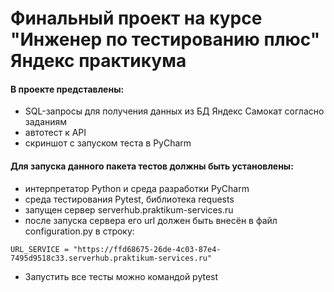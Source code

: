 # Финальный проект на курсе "Инженер по тестированию плюс" Яндекс практикума

#### В проекте представлены:

- SQL-запросы для получения данных из БД Яндекс Самокат согласно заданиям
- автотест к API
- скриншот с запуском теста в PyCharm


#### Для запуска данного пакета тестов должны быть установлены:

- интерпретатор Python и среда разработки PyCharm
- среда тестирования Pytest, библиотека requests
- запущен сервер serverhub.praktikum-services.ru
- после запуска сервера его url должен быть внесён в файл configuration.py в строку:
```
URL_SERVICE = "https://ffd68675-26de-4c03-87e4-7495d9518c33.serverhub.praktikum-services.ru"
```
- Запустить все тесты можно командой pytest


